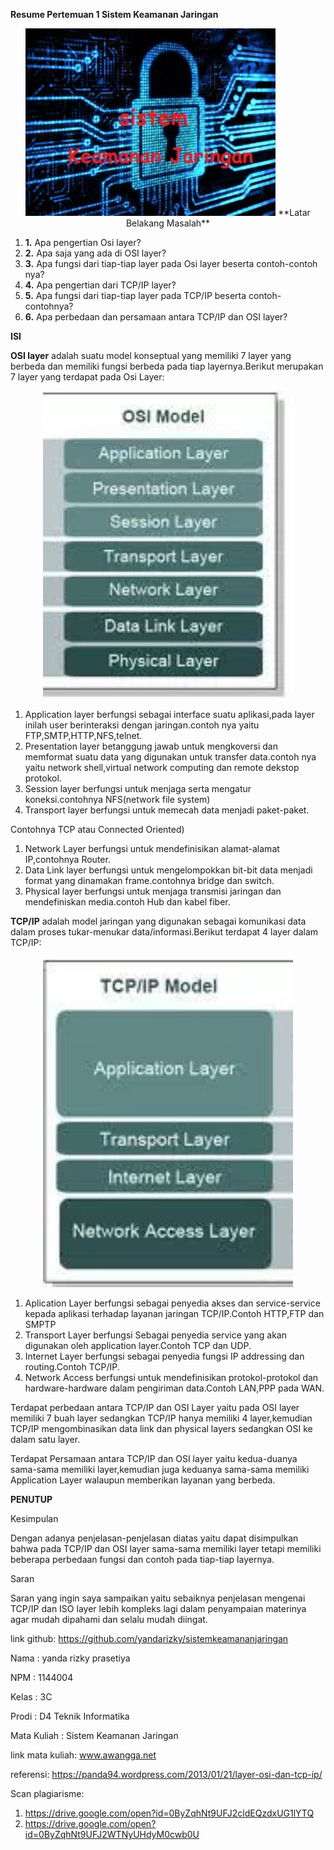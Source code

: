 **Resume Pertemuan 1 Sistem Keamanan Jaringan**

<p align="center">
  <img src="../../img/keamanan.jpg" width="400px">
**Latar Belakang Masalah**

1. **1.** Apa pengertian Osi layer?
2. **2.** Apa saja yang ada di OSI layer?
3. **3.** Apa fungsi dari tiap-tiap layer pada Osi layer beserta contoh-contoh nya?
4. **4.** Apa pengertian dari TCP/IP layer?
5. **5.** Apa fungsi dari tiap-tiap layer pada TCP/IP beserta contoh-contohnya?
6. **6.** Apa perbedaan dan persamaan antara TCP/IP dan OSI layer?

**ISI**

**OSI layer** adalah suatu model konseptual yang memiliki 7 layer yang berbeda dan memiliki fungsi berbeda pada tiap layernya.Berikut merupakan 7 layer yang terdapat pada Osi Layer:
<p align="center">
<img src="../../img/osilayer.PNG" width="400px">

1. Application layer berfungsi sebagai interface suatu aplikasi,pada layer inilah user berinteraksi dengan jaringan.contoh nya yaitu FTP,SMTP,HTTP,NFS,telnet.
2. Presentation layer betanggung jawab untuk mengkoversi dan memformat suatu data yang digunakan untuk transfer data.contoh nya yaitu network shell,virtual network computing dan remote dekstop protokol.
3. Session layer berfungsi untuk menjaga serta mengatur koneksi.contohnya NFS(network file system)
4. Transport layer berfungsi untuk memecah data menjadi paket-paket.

Contohnya TCP atau Connected Oriented)

1. Network Layer berfungsi untuk mendefinisikan alamat-alamat IP,contohnya Router.
2. Data Link layer berfungsi untuk mengelompokkan bit-bit data menjadi format yang dinamakan frame.contohnya bridge dan switch.
3. Physical layer berfungsi untuk menjaga transmisi jaringan dan mendefiniskan media.contoh Hub dan kabel fiber.

**TCP/IP** adalah model jaringan yang digunakan sebagai komunikasi data dalam proses tukar-menukar data/informasi.Berikut terdapat 4 layer dalam TCP/IP:
<p align="center">
<img src="../../img/tcpip.PNG" width="400px">

1. Aplication Layer berfungsi sebagai penyedia akses dan service-service kepada aplikasi terhadap layanan jaringan TCP/IP.Contoh HTTP,FTP dan SMPTP
2. Transport Layer berfungsi Sebagai penyedia service yang akan digunakan oleh application layer.Contoh TCP dan UDP.
3. Internet Layer berfungsi sebagai penyedia fungsi IP addressing dan routing.Contoh TCP/IP.
4. Network Access berfungsi untuk mendefinisikan protokol-protokol dan hardware-hardware dalam pengiriman data.Contoh LAN,PPP pada WAN.

Terdapat perbedaan antara TCP/IP dan OSI Layer yaitu pada OSI layer memiliki 7 buah layer sedangkan TCP/IP hanya memiliki 4 layer,kemudian TCP/IP mengombinasikan data link dan physical layers sedangkan OSI ke dalam satu layer.

Terdapat Persamaan antara TCP/IP dan OSI layer yaitu kedua-duanya sama-sama memiliki layer,kemudian juga keduanya sama-sama memiliki Application Layer walaupun memberikan layanan yang berbeda.

**PENUTUP**

Kesimpulan

Dengan adanya penjelasan-penjelasan diatas yaitu dapat disimpulkan bahwa pada TCP/IP dan OSI layer sama-sama memiliki layer tetapi memiliki beberapa perbedaan fungsi dan contoh pada tiap-tiap layernya.

Saran

Saran yang ingin saya sampaikan yaitu sebaiknya penjelasan mengenai TCP/IP dan ISO layer lebih kompleks lagi dalam penyampaian materinya agar mudah dipahami dan selalu mudah diingat.

link github: https://github.com/yandarizky/sistemkeamananjaringan

Nama : yanda rizky prasetiya

NPM : 1144004

Kelas : 3C

Prodi : D4 Teknik Informatika

Mata Kuliah : Sistem Keamanan Jaringan

link mata kuliah: www.awangga.net

referensi: https://panda94.wordpress.com/2013/01/21/layer-osi-dan-tcp-ip/

Scan plagiarisme: 
1. https://drive.google.com/open?id=0ByZqhNt9UFJ2cldEQzdxUG1lYTQ
2. https://drive.google.com/open?id=0ByZqhNt9UFJ2WTNyUHdyM0cwb0U